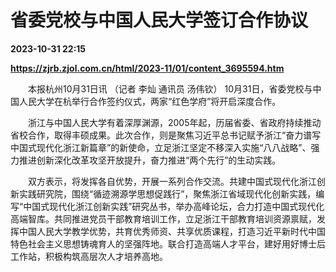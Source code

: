 # 省委党校与中国人民大学签订合作协议

**2023-10-31 22:15**

**https://zjrb.zjol.com.cn/html/2023-11/01/content_3695594.htm**

　　本报杭州10月31日讯 （记者 李灿 通讯员 汤伟钦） 10月31日，省委党校与中国人民大学在杭举行合作签约仪式，两家“红色学府”将开启深度合作。

　　浙江与中国人民大学有着深厚渊源，2005年起，历届省委、省政府持续推动省校合作，取得丰硕成果。此次合作，则是聚焦习近平总书记赋予浙江“奋力谱写中国式现代化浙江新篇章”的新使命，立足浙江坚定不移深入实施“八八战略”、强力推进创新深化改革攻坚开放提升，奋力推进“两个先行”的生动实践。

　　双方表示，将发挥各自优势，开展一系列合作交流。共建中国式现代化浙江创新实践研究院，围绕“循迹溯源学思想促践行”，聚焦浙江省域现代化创新实践，编写“中国式现代化浙江创新实践”研究丛书，举办高峰论坛，合力打造中国式现代化高端智库。共同推进党员干部教育培训工作，立足浙江干部教育培训资源禀赋，发挥中国人民大学教学优势，共育优秀师资、共享优质课程，打造习近平新时代中国特色社会主义思想铸魂育人的坚强阵地。联合打造高端人才平台，建好用好博士后工作站，积极构筑高层次人才培养高地。